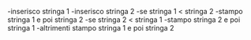 -inserisco stringa 1
-inserisco stringa 2
-se stringa 1 < stringa 2
    -stampo stringa 1 e poi stringa 2
-se stringa 2 < stringa 1
    -stampo stringa 2 e poi stringa 1
-altrimenti stampo stringa 1 e poi stringa 2            